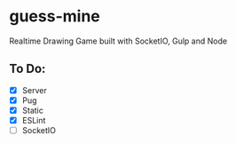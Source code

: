 # guess-mine

Realtime Drawing Game built with SocketIO, Gulp and Node

## To Do:

-   [x] Server
-   [x] Pug
-   [x] Static
-   [x] ESLint
-   [ ] SocketIO
